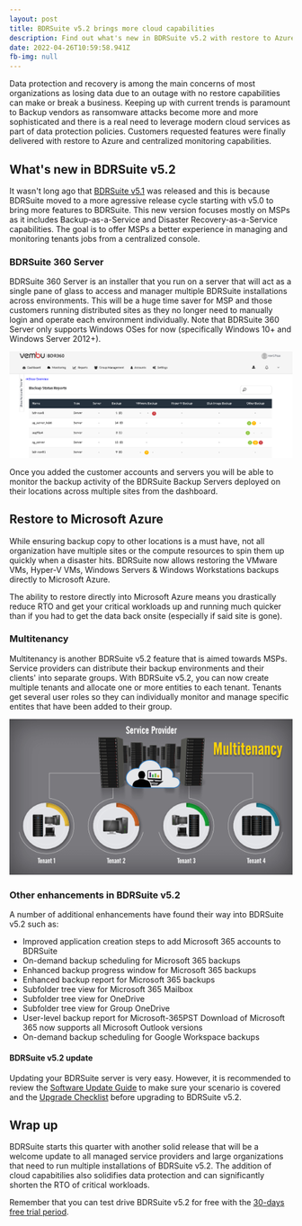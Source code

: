 ```yaml
---
layout: post
title: BDRSuite v5.2 brings more cloud capabilities
description: Find out what's new in BDRSuite v5.2 with restore to Azure and centralized monitoring capabilities.
date: 2022-04-26T10:59:58.941Z
fb-img: null
---
```


Data protection and recovery is among the main concerns of most organizations as losing data due to an outage with no restore capabilities can make or break a business. Keeping up with current trends is paramount to Backup vendors as ransomware attacks become more and more sophisticated and there is a real need to leverage modern cloud services as part of data protection policies. Customers requested features were finally delivered with restore to Azure and centralized monitoring capabilities.

## What's new in BDRSuite v5.2

It wasn't long ago that [BDRSuite v5.1](https://www.vxav.fr/2022-02-13-what-s-new-in-vembu-bdr-suite-v5.1/) was released and this is because BDRSuite moved to a more agressive release cycle starting with v5.0 to bring more features to BDRSuite. This new version focuses mostly on MSPs as it includes Backup-as-a-Service and Disaster Recovery-as-a-Service capabilities. The goal is to offer MSPs a better experience in managing and monitoring tenants jobs from a centralized console.

### BDRSuite 360 Server

BDRSuite 360 Server is an installer that you run on a server that will act as a single pane of glass to access and manager multiple BDRSuite installations across environments. This will be a huge time saver for MSP and those customers running distributed sites as they no longer need to manually login and operate each environment individually. Note that BDRSuite 360 Server only supports Windows OSes for now (specifically Windows 10+ and Windows Server 2012+).

![BDRSuite 360](/img/2022-04-23-13-27-30.png)

Once you added the customer accounts and servers you will be able to monitor the backup activity of the BDRSuite Backup Servers deployed on their locations across multiple sites from the dashboard.

## Restore to Microsoft Azure

While ensuring backup copy to other locations is a must have, not all organization have multiple sites or the compute resources to spin them up quickly when a disaster hits. BDRSuite now allows restoring the VMware VMs, Hyper-V VMs, Windows Servers & Windows Workstations backups directly to Microsoft Azure.

The ability to restore directly into Microsoft Azure means you drastically reduce RTO and get your critical workloads up and running much quicker than if you had to get the data back onsite (especially if said site is gone).

### Multitenancy

Multitenancy is another BDRSuite v5.2 feature that is aimed towards MSPs. Service providers can distribute their backup environments and their clients' into separate groups. With BDRSuite v5.2, you can now create multiple tenants and allocate one or more entities to each tenant. Tenants get several user roles so they can individually monitor and manage specific entites that have been added to their group.

![BDRSuite v5.2 multitenancy](/img/2022-04-23-14-17-50.png)

### Other enhancements in BDRSuite v5.2

A number of additional enhancements have found their way into BDRSuite v5.2 such as:

* Improved application creation steps to add Microsoft 365 accounts to BDRSuite
* On-demand backup scheduling for Microsoft 365 backups
* Enhanced backup progress window for Microsoft 365 backups
* Enhanced backup report for Microsoft 365 backups
* Subfolder tree view for Microsoft 365 Mailbox
* Subfolder tree view for OneDrive
* Subfolder tree view for Group OneDrive
* User-level backup report for Microsoft-365PST Download of Microsoft 365 now supports all Microsoft Outlook versions
* On-demand backup scheduling for Google Workspace backups

#### BDRSuite v5.2 update

Updating your BDRSuite server is very easy. However, it is recommended to review the [Software Update Guide](https://www.bdrsuite.com/pdf/release-notes/vembu-bdr-automatic-software-update.pdf) to make sure your scenario is covered and the [Upgrade Checklist](https://www.bdrsuite.com/pdf/release-notes/vembu-bdr-suite-v5-0-ga-pre-and-post-checklist.pdf) before upgrading to BDRSuite v5.2.

## Wrap up

BDRSuite starts this quarter with another solid release that will be a welcome update to all managed service providers and large organizations that need to run multiple installations of BDRSuite v5.2. The addition of cloud capabitilies also solidifies data protection and can significantly shorten the RTO of critical workloads.

Remember that you can test drive BDRSuite v5.2 for free with the [30-days free trial period](https://www.bdrsuite.com/vembu-bdr-suite-download/).
